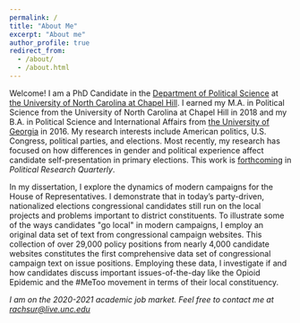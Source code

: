 ```yaml
---
permalink: /
title: "About Me"
excerpt: "About me"
author_profile: true
redirect_from: 
  - /about/
  - /about.html
---
```


Welcome! I am a PhD Candidate in the [Department of Political Science](https://politicalscience.unc.edu/) at [the University of North Carolina at Chapel Hill](https://www.unc.edu/). I earned my M.A. in Political Science from the University of North Carolina at Chapel Hill in 2018 and my B.A. in Political Science and International Affairs from [the University of Georgia](https://www.uga.edu/) in 2016. My research interests include American politics, U.S. Congress, political parties, and elections. Most recently, my research has focused on how differences in gender and political experience affect candidate self-presentation in primary elections. This work is [forthcoming](https://journals.sagepub.com/eprint/XFGAYNZHCF8NKH9THTZC/full) in *Political Research Quarterly*. 

In my dissertation, I explore the dynamics of modern campaigns for the House of Representatives. I demonstrate that in today’s party-driven, nationalized elections congressional candidates still run on the local projects and problems important to district constituents. To illustrate some of the ways candidates  "go local" in modern campaigns, I employ an original data set of text from congressional campaign websites. This collection of over 29,000 policy positions from nearly 4,000 candidate websites constitutes the first comprehensive data set of congressional campaign text on issue positions. Employing these data, I investigate if and how candidates discuss important issues-of-the-day like the Opioid Epidemic and the #MeToo movement in terms of their local constituency. 

*I am on the 2020-2021 academic job market. Feel free to contact me at [rachsur@live.unc.edu](mailto:rachsur@live.unc.edu)*
